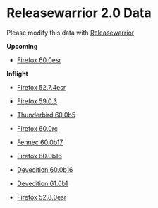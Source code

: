 

Releasewarrior 2.0 Data
=======================

Please modify this data with [Releasewarrior](https://github.com/mozilla-releng/releasewarrior-2.0)

**Upcoming**

* [Firefox 60.0esr](/upcoming/firefox/firefox-esr-60.0esr.md)

**Inflight**

* [Firefox 52.7.4esr](/inflight/firefox/firefox-esr-52.7.4esr.md)

* [Firefox 59.0.3](/inflight/firefox/firefox-release-59.0.3.md)

* [Thunderbird 60.0b5](/inflight/thunderbird/thunderbird-beta-60.0b5.md)

* [Firefox 60.0rc](/inflight/firefox/firefox-release-rc-60.0rc.md)

* [Fennec 60.0b17](/inflight/fennec/fennec-beta-60.0b17.md)

* [Firefox 60.0b16](/inflight/firefox/firefox-beta-60.0b16.md)

* [Devedition 60.0b16](/inflight/devedition/devedition-devedition-60.0b16.md)

* [Devedition 61.0b1](/inflight/devedition/devedition-devedition-61.0b1.md)

* [Firefox 52.8.0esr](/inflight/firefox/firefox-esr-52.8.0esr.md)

